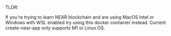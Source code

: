 TLDR: 

If you're trying to learn NEAR blockchain and are using MacOS Intel or Windows with WSL enabled try using this docker container instead. Current create-near-app only supports M1 or Linux OS.
